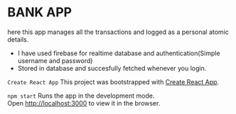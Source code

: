 # BANK APP
here this app manages all the transactions and logged as a personal atomic details.
* I have used firebase for realtime database and authentication(Simple username and password)
* Stored in database and succesfully fetched whenever you login.

`Create React App`
  This project was bootstrapped with [Create React App](https://github.com/facebook/create-react-app).


`npm start`
    Runs the app in the development mode.\
     Open [http://localhost:3000](http://localhost:3000) to view it in the browser.



